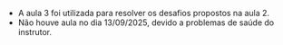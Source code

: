 * A aula 3 foi utilizada para resolver os desafios propostos na aula 2.
* Não houve aula no dia 13/09/2025, devido a problemas de saúde do instrutor.
